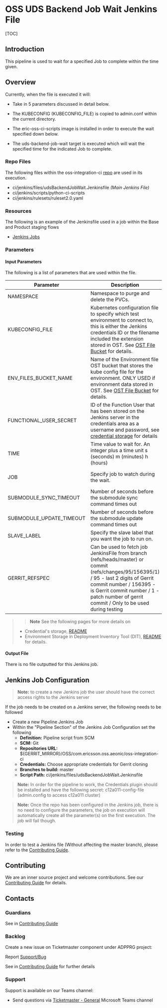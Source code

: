 # OSS UDS Backend Job Wait Jenkins File

[TOC]

## Introduction

This pipeline is used to wait for a specified Job to complete within the time given.

## Overview

Currently, when the file is executed it will:

- Take in 5 parameters discussed in detail below.


- The KUBECONFIG (KUBECONFIG_FILE) is copied to admin.conf within the current directory.


- The eric-oss-ci-scripts image is installed in order to execute the wait specified down below.


- The uds-backend-job-wait target is executed which will wait the specified time for the indicated Job to complete.


### Repo Files
The following files within the oss-integration-ci [repo](https://gerrit-gamma.gic.ericsson.se/#/admin/projects/OSS/com.ericsson.oss.aeonic/oss-integration-ci)
are used in its execution.
- ci/jenkins/files/udsBackendJobWait.Jenkinsfile *(Main Jenkins File)*
- ci/jenkins/scripts/python-ci-scripts
- ci/jenkins/rulesets/ruleset2.0.yaml

### Resources

The following is an example of the Jenkinsfile used in a job within the Base and Product staging flows
- [Jenkins Jobs](https://fem5s11-eiffel052.eiffel.gic.ericsson.se:8443/jenkins/job/UDS-backend-wait/)

### Parameters

#### Input Parameters

The following is a list of parameters that are used within the file.

| Parameter                | Description                                                                                                                                                                                                                                                    | Default                                 |
|--------------------------|----------------------------------------------------------------------------------------------------------------------------------------------------------------------------------------------------------------------------------------------------------------|-----------------------------------------|
| NAMESPACE                | Namespace to purge and delete the PVCs.                                                                                                                                                                                                                        | eo                                      |
| KUBECONFIG_FILE          | Kubernetes configuration file to specify which test environment to connect to, this is either the Jenkins credentials ID or the filename included the extension stored in OST. See [OST File Bucket](OST_Deployment_Files_Bucket_Generation.md) for details.   | kube_config.yaml                        |
| ENV_FILES_BUCKET_NAME    | Name of the Environment file OST bucket that stores the kube config file for the environment. ONLY USED if environment data stored in OST.  See [OST File Bucket](OST_Deployment_Files_Bucket_Generation.md) for details.                                      | None                                    |
| FUNCTIONAL_USER_SECRET   | ID of the Function User that has been stored on the Jenkins server in the credentials area as a username and password, see [credential storage](Credentials_Storage.md) for details                                                                            |                                         |
| TIME                     | Time value to wait for. An integer plus a time unit s (seconds) m (minutes) h (hours)                                                                                                                                                                          | 1800s                                   |
| JOB                      | Specify job to watch during the wait.                                                                                                                                                                                                                          | eric-oss-uds-service-config-backend-job |
| SUBMODULE_SYNC_TIMEOUT   | Number of seconds before the submodule sync command times out                                                                                                                                                                                                  | 60                                      |
| SUBMODULE_UPDATE_TIMEOUT | Number of seconds before the submodule update command times out                                                                                                                                                                                                | 300                                     |
| SLAVE_LABEL              | Specify the slave label that you want the job to run on.                                                                                                                                                                                                       | evo_docker_engine                       |
| GERRIT_REFSPEC           | Can be used to fetch job JenkinsFile from branch (refs/heads/master) or commit (refs/changes/95/156395/1) / 95 - last 2 digits of Gerrit commit number / 156395 - is Gerrit commit number / 1 - patch number of gerrit commit / Only to be used during testing | refs/heads/master                       |
>> **Note** See the following pages for more details on
> - Credential's storage, [README](Credentials_Storage.md)
> - Environment Storage in Deployment Inventory Tool (DIT), [README](DIT_Deployment_Generation.md) for details.

#### Output File

There is no file outputted for this Jenkins job.

## Jenkins Job Configuration

> **Note:** to create a new Jenkins job the user should have the correct access rights to the Jenkins server

If the job needs to be created on a Jenkins server, the following needs to be followed

- Create a new Pipeline Jenkins Job
- Within the "Pipeline Section" of the Jenkins Job Configuration set the following
    * **Definition:** Pipeline script from SCM
    * **SCM:** Git
    * **Repositories URL:** ${GERRIT_MIRROR}/OSS/com.ericsson.oss.aeonic/oss-integration-ci
    * **Credentials:** Choose appropriate credentials for Gerrit cloning
    * **Branches to build:** master
    * **Script Path:** ci/jenkins/files/udsBackendJobWait.Jenkinsfile
> **Note:** In order for the pipeline to work, the Credentials plugin should be installed and have the following secret: c12a011-config-file (admin.config to access c12a011 cluster)

> **Note:** Once the repo has been configured in the Jenkins job, there is no need to configure the parameters, the job on execution
will automatically create all the parameter(s) on the first execution. The job will fail though.

### Testing

In order to test a Jenkins file (Without affecting the master branch), please refer to the [Contributing Guide](../Contribution_Guide.md).

## Contributing

We are an inner source project and welcome contributions. See our
[Contributing Guide](../Contribution_Guide.md) for details.

## Contacts

### Guardians

See in [Contributing Guide](../Contribution_Guide.md)

### Backlog

Create a new issue on Ticketmaster component under ADPPRG project:

Report [Support/Bug](https://jira-oss.seli.wh.rnd.internal.ericsson.com/browse/IDUN-4091)

See in [Contributing Guide](../Contribution_Guide.md) for further details

### Support

Support is available on our Teams channel:

- Send questions via
  [Ticketmaster - General](https://teams.microsoft.com/l/channel/19%3a9f5ed758e3a6405daffee42e0284268b%40thread.skype/General?groupId=1483901a-b5c4-445a-b707-aa7a5d0c1b4c&tenantId=92e84ceb-fbfd-47ab-be52-080c6b87953f)
  Microsoft Teams channel